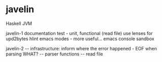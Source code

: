 javelin
=======

Haskell JVM

javelin-1
documentation
test - unit, functional (read file)
use lenses for upd2bytes
hlint
emacs modes - more useful...
emacs console
sandbox

javelin-2
-- infrastructure: inform where the error happened - EOF when parsing WHAT?
-- parser functions
-- read file